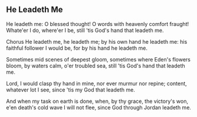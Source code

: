 ## He Leadeth Me

He leadeth me: O blessed thought!
O words with heavenly comfort fraught!
Whate'er I do, where'er I be,
still 'tis God's hand that leadeth me.

Chorus
He leadeth me, he leadeth me;
by his own hand he leadeth me:
his faithful follower I would be,
for by his hand he leadeth me.

Sometimes mid scenes of deepest gloom,
sometimes where Eden's flowers bloom,
by waters calm, o'er troubled sea,
still 'tis God's hand that leadeth me. 

Lord, I would clasp thy hand in mine,
nor ever murmur nor repine;
content, whatever lot I see,
since 'tis my God that leadeth me.

And when my task on earth is done,
when, by thy grace, the victory's won,
e'en death's cold wave I will not flee,
since God through Jordan leadeth me. 
